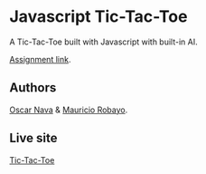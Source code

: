 # Javascript Tic-Tac-Toe

A Tic-Tac-Toe built with Javascript with built-in AI.

[Assignment link](https://www.theodinproject.com/courses/javascript/lessons/tic-tac-toe-javascript).

## Authors

[Oscar Nava](https://github.com/oscarnava) & [Mauricio Robayo](https://github.com/MauricioRobayo).

## Live site
[Tic-Tac-Toe](https://rawcdn.githack.com/oscarnava/js-tic-tac-toe/f65ebde551ed4bb59e98dba4c96388dc394e4acc/dist/index.html)
